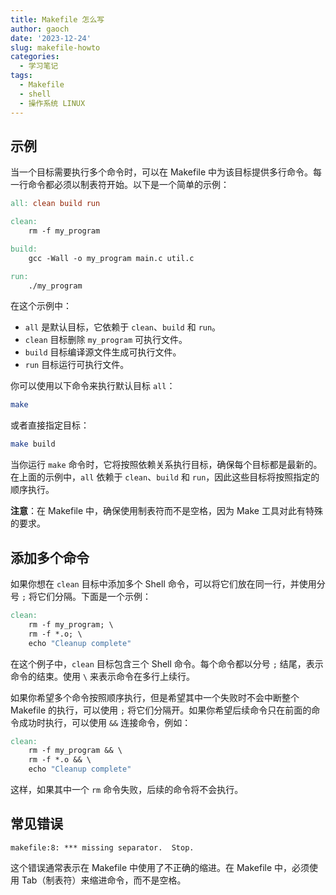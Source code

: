 ```yaml
---
title: Makefile 怎么写
author: gaoch
date: '2023-12-24'
slug: makefile-howto
categories:
  - 学习笔记
tags:
  - Makefile
  - shell
  - 操作系统 LINUX
---
```


## 示例

当一个目标需要执行多个命令时，可以在 Makefile 中为该目标提供多行命令。每一行命令都必须以制表符开始。以下是一个简单的示例：

```makefile
all: clean build run

clean:
    rm -f my_program

build:
    gcc -Wall -o my_program main.c util.c

run:
    ./my_program
```

在这个示例中：

- `all` 是默认目标，它依赖于 `clean`、`build` 和 `run`。
- `clean` 目标删除 `my_program` 可执行文件。
- `build` 目标编译源文件生成可执行文件。
- `run` 目标运行可执行文件。

你可以使用以下命令来执行默认目标 `all`：

```bash
make
```

或者直接指定目标：

```bash
make build
```

当你运行 `make` 命令时，它将按照依赖关系执行目标，确保每个目标都是最新的。在上面的示例中，`all` 依赖于 `clean`、`build` 和 `run`，因此这些目标将按照指定的顺序执行。

**注意**：在 Makefile 中，确保使用制表符而不是空格，因为 Make 工具对此有特殊的要求。

## 添加多个命令

如果你想在 `clean` 目标中添加多个 Shell 命令，可以将它们放在同一行，并使用分号 `;` 将它们分隔。下面是一个示例：

```makefile
clean:
    rm -f my_program; \
    rm -f *.o; \
    echo "Cleanup complete"
```

在这个例子中，`clean` 目标包含三个 Shell 命令。每个命令都以分号 `;` 结尾，表示命令的结束。使用 `\` 来表示命令在多行上续行。

如果你希望多个命令按照顺序执行，但是希望其中一个失败时不会中断整个 Makefile 的执行，可以使用 `;` 将它们分隔开。如果你希望后续命令只在前面的命令成功时执行，可以使用 `&&` 连接命令，例如：

```makefile
clean:
    rm -f my_program && \
    rm -f *.o && \
    echo "Cleanup complete"
```

这样，如果其中一个 `rm` 命令失败，后续的命令将不会执行。

## 常见错误

`makefile:8: *** missing separator.  Stop.`

这个错误通常表示在 Makefile 中使用了不正确的缩进。在 Makefile 中，必须使用 Tab（制表符）来缩进命令，而不是空格。
